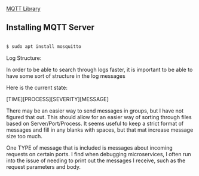 [MQTT Library](https://github.com/LiamBindle/MQTT-C)

## Installing MQTT Server

```bash

$ sudo apt install mosquitto

```

Log Structure:

In order to be able to search through logs faster, it is important to be able to have some sort of structure in the log messages

Here is the current state:

[TIME][PROCESS][SEVERITY][MESSAGE]

There may be an easier way to send messages in groups, but I have not figured that out. This should allow for an easier way of sorting through files based on Server/Port/Process. It seems useful to keep a strict format of messages and fill in any blanks with spaces, but that mat increase message size too much.

One TYPE of message that is included is messages about incoming requests on certain ports. I find when debugging microservices, I often run into the issue of needing to print out the messages I receive, such as the request parameters and body.